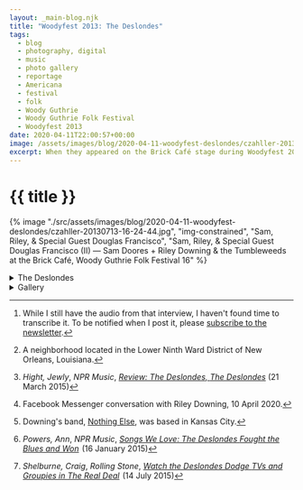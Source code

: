 ```yaml
---
layout: _main-blog.njk
title: "Woodyfest 2013: The Deslondes"
tags: 
  - blog
  - photography, digital
  - music
  - photo gallery
  - reportage
  - Americana
  - festival
  - folk
  - Woody Guthrie
  - Woody Guthrie Folk Festival
  - Woodyfest 2013
date: 2020-04-11T22:00:57+00:00
image: /assets/images/blog/2020-04-11-woodyfest-deslondes/czahller-20130713-16-24-44.jpgczahller-20130713-17-52-12.jpg
excerpt: When they appeared on the Brick Café stage during Woodyfest 2013, the Deslondes were still billing themselves as Sam Doores + Riley Downing &amp; the Tumbleweeds.
---
```

<!-- markdownlint-disable MD025 -->
# {{ title }}

<!-- markdownlint-enable MD025 --><mpb-dialog-img>

{% image "./src/assets/images/blog/2020-04-11-woodyfest-deslondes/czahller-20130713-16-24-44.jpg", "img-constrained", "Sam, Riley, & Special Guest Douglas Francisco", "Sam, Riley, & Special Guest Douglas Francisco (II) — Sam Doores + Riley Downing & the Tumbleweeds at the Brick Café, Woody Guthrie Folk Festival 16" %}</mpb-dialog-img>

<div class="widget__wrapper">
  <details name="tabs">
    <summary>The Deslondes</summary>
    <div>

## The Deslondes

<div class="drop-cap">

When they appeared on the <span class="h-card p-organization">Brick Caf&eacute;</span> stage during Woodyfest <time datetime="2013-07-13T16:00-5:00">2013</time>, the <span class="h-card p-organization">Deslondes</span> were still billing themselves as <span class="h-card p-organization">Sam Doores + Riley Downing &amp; the Tumbleweeds.</span> The moniker was not only long and awkward; it also conflicted with the dozens of other musical acts also calling themselves “The Tumbleweeds.”
</div>

When I saw the New Orleans-based quintet again <time datetime="2013-09-28T18:00-5:00">three months later</time>, the band had updated the name. As they told me when I interviewed them that night,[^1] the name comes from the Holy Cross[^2] street where the band first wrote, practiced, and recorded.

<blockquote cite="//pitchfork.com/reviews/albums/20565-the-deslondes/">

    [The Deslondes play] a rhythm that sounds distinctive [&hellip;] but also [conveys] an entire pop history that spans New Orleans rhythm and blues, early Memphis rock, Louisiana Hayride country, and every pick-up jazz band ever to busk on Royal Street

    <footer aria-label="Citation">&mdash;&zwj;&hairsp;&zwj;<cite class="full-citation"><a href="//pitchfork.com/reviews/albums/20565-the-deslondes/" target="_blank" rel="external noopener noreferrer"><span class="h-card, p-name">Stephen M. Deusner</span>, <cite class="short-work">The Deslondes: <cite>The Deslondes</cite></cite></a></cite></footer>
</blockquote>

Comprising <span class="h-card p-name">Sam Doores</span>, <span class="h-card p-name">Riley Downing</span>, <span class="h-card p-name">Dan Cutler</span>, <span class="h-card p-name">Cameron Snyder</span>, and <span class="h-card p-name">John James Tourville</span>, The Deslondes play country music informed by a deep knowledge of all strains of American popular music. <q>It's country that seems like it never parted ways with [Woody] Guthrie's populist strains of folk, or felt threatened by rock &rsquo;n&rsquo; roll's youthful ruckus. [&hellip;] Downing even specifies in the band's bio that the traffic jam-themed rockabilly number <cite class="short-work">Less Honkin', More Tonkin&rsquo;&zwj;&hairsp;</cite> was inspired not just by George Jones recordings in general, but Jones' early Starday sides, specifically.</q>[^3]

Woodyfest played a r&ocirc;le in the band's formation: Doores and Snyder first met Downing at the festival <time datetime="2006-07">2006</time> when the former pair were performing as <span class="h-card p-organization">The Broken Wing Routine</span>. At the time, Downing was merely a music fan who loved Woody Guthrie. He was a "young folk punker farm hand"[^4] from Missouri at the time.[^5]

When the band later played Woodyfest as The Tumbleweeds they were in the midst of touring with <span class="h-card p-organization">Hurray for the Riff Raff</span>. Doores and Cutler also played with the latter band during the tour.

The Deslondes have also toured or opened for the <span class="h-card p-organization">Alabama Shakes</span>, <span class="h-card p-organization">The Lumineers</span>, and <span class="h-card p-name">John Fullbright</span>. Their first single, <cite class="short-work"><a href="//geo.music.apple.com/us/album/fought-the-blues-and-won-yum-yum-single/1436938689?mt=1&app=music&at=10ldhk" target="_blank" rel="external noopener noreferrer">Fought the Blues and Won</a>,</cite> was premiered by <span class="h-card p-organization"><abbr>NPR</abbr></span>.[^6] The music video for the song <cite class="short-work"><a href="//geo.music.apple.com/us/album/the-real-deal/1436829892?i=1436830041&mt=1&app=music&at=10ldhk" target="_blank" rel="external noopener noreferrer">The Real Deal</a></cite> premiered on <span class="h-card p-organization">Rolling Stone</span>.[^7]</p>

The Deslondes sophomore album, <cite><a href="//geo.music.apple.com/us/album/hurry-home/1436938021?mt=1&app=music&at=10ldhk" target="_blank" rel="external noopener noreferrer">Hurry Home</a></cite>, is out from <span class="h-card p-organization">New West Records</span> now.

[^1]: While I still have the audio from that interview, I haven't found time to transcribe it. To be notified when I post it, please [subscribe to the newsletter](/contact/newsletter).

[^2]: A neighborhood located in the Lower Ninth Ward District of New Orleans, Louisiana.

[^3]: <cite class="h-card p-name full-citation">Hight, Jewly</cite>, <cite><abbr>NPR</abbr> Music</cite>, <cite class="short-work"><a href="https://www.npr.org/2015/05/31/410046950/first-listen-the-deslondes-the-deslondes" target="_blank" rel="external noopener noreferrer">Review: The Deslondes, <cite>The Deslondes</cite></a></cite> (<time datetime="2015-05-31T11:03-4:00">21 March 2015</time>)

[^4]: Facebook Messenger conversation with Riley Downing, <time datetime="2020-04-10">10 April 2020.</time>

[^5]: Downing's band, <span class="h-card p-organization"><a href="https://youtu.be/h4eF4QF9DaE" target="_blank" rel="external noopener noreferrer">Nothing Else</a></span>, was based in Kansas City.

[^6]: <cite class="h-card p-name full-citation">Powers, Ann</cite>, <cite><abbr>NPR</abbr> Music</cite>, <cite class="short-work"><a href="//www.npr.org/2015/01/16/377747322/the-deslondes-fought-the-blues-and-won" target="_blank" rel="external noopener noreferrer">Songs We Love: The Deslondes <cite class="short-work">Fought the Blues and Won</cite></a>&zwj;&hairsp;&zwj;</cite> (<time datetime="2015-01-16T14:00-5:00">16 January 2015</time>)

[^7]: <cite class="h-card p-name full-citation">Shelburne, Craig</cite>, <cite>Rolling Stone</cite>, <cite class="short-work"><a href="//www.rollingstone.com/music/music-country/watch-the-deslondes-dodge-tvs-and-groupies-in-real-deal-video-161564/" target="_blank" rel="external noopener noreferrer">Watch the Deslondes Dodge <abbr class="noscaps">TV</abbr>s and Groupies in <cite class="short-work">The Real Deal</cite></a>&zwj;&hairsp;&zwj;</cite> (<time datetime="2015-07-14T13:53-4:00">14 July 2015</time>)
  </div></details>
  <details name="tabs">
    <summary>Gallery</summary><div>

## Gallery

<mpb-dialog-gallery hint rel cols="8">
  
  ![The Deslondes (Formerly Sam Doores + Riley Downing & the Tumbleweeds) (I) — at the Brick Café, Woody Guthrie Folk Festival 16](/assets/images/blog/2020-04-11-woodyfest-deslondes/czahller-20130713-16-13-01.jpg)
  ![The Deslondes (Formerly Sam Doores + Riley Downing & the Tumbleweeds) (II) — at the Brick Café, Woody Guthrie Folk Festival 16](/assets/images/blog/2020-04-11-woodyfest-deslondes/czahller-20130713-16-13-20.jpg)
  ![The Deslondes (Formerly Sam Doores + Riley Downing & the Tumbleweeds) (III) — at the Brick Café, Woody Guthrie Folk Festival 16](/assets/images/blog/2020-04-11-woodyfest-deslondes/czahller-20130713-16-14-06.jpg)
  ![Dan (I) — Sam Doores + Riley Downing & the Tumbleweeds at the Brick Café, Woody Guthrie Folk Festival 16](/assets/images/blog/2020-04-11-woodyfest-deslondes/czahller-20130713-16-15-07.jpg)
  ![Sam, Riley, & Special Guest Douglas Francisco (I) — Sam Doores + Riley Downing & the Tumbleweeds at the Brick Café, Woody Guthrie Folk Festival 16](/assets/images/blog/2020-04-11-woodyfest-deslondes/czahller-20130713-16-16-04.jpg)
  ![Harmonica Solo — Sam Doores + Riley Downing & the Tumbleweeds at the Brick Café, Woody Guthrie Folk Festival 16](/assets/images/blog/2020-04-11-woodyfest-deslondes/czahller-20130713-16-16-22.jpg)
  ![Riley (I) — Sam Doores + Riley Downing & the Tumbleweeds at the Brick Café, Woody Guthrie Folk Festival 16](/assets/images/blog/2020-04-11-woodyfest-deslondes/czahller-20130713-16-17-39.jpg)
  ![Special Guest Douglas Francisco (I) — Sam Doores + Riley Downing & the Tumbleweeds at the Brick Café, Woody Guthrie Folk Festival 16](/assets/images/blog/2020-04-11-woodyfest-deslondes/czahller-20130713-16-17-51.jpg)
  ![Dan (II) — Sam Doores + Riley Downing & the Tumbleweeds at the Brick Café, Woody Guthrie Folk Festival 16](/assets/images/blog/2020-04-11-woodyfest-deslondes/czahller-20130713-16-20-07.jpg)
  ![Cameron (Harmonica Solo) — Sam Doores + Riley Downing & the Tumbleweeds at the Brick Café, Woody Guthrie Folk Festival 16](/assets/images/blog/2020-04-11-woodyfest-deslondes/czahller-20130713-16-21-46.jpg)
  ![Cameron plays beef hooves shaker — Sam Doores + Riley Downing & the Tumbleweeds at the Brick Café, Woody Guthrie Folk Festival 16](/assets/images/blog/2020-04-11-woodyfest-deslondes/czahller-20130713-16-23-03.jpg)
  ![Riley (II) — Sam Doores + Riley Downing & the Tumbleweeds at the Brick Café, Woody Guthrie Folk Festival 16](/assets/images/blog/2020-04-11-woodyfest-deslondes/czahller-20130713-16-24-12.jpg)
  ![Sam, Riley, & Special Guest Douglas Francisco (II) — Sam Doores + Riley Downing & the Tumbleweeds at the Brick Café, Woody Guthrie Folk Festival 16](/assets/images/blog/2020-04-11-woodyfest-deslondes/czahller-20130713-16-24-44.jpg)
  ![Sam, Riley, & Special Guest Douglas Francisco (III) — Sam Doores + Riley Downing & the Tumbleweeds at the Brick Café, Woody Guthrie Folk Festival 16](/assets/images/blog/2020-04-11-woodyfest-deslondes/czahller-20130713-16-24-49.jpg)
  ![Dan (III) — Sam Doores + Riley Downing & the Tumbleweeds at the Brick Café, Woody Guthrie Folk Festival 16](/assets/images/blog/2020-04-11-woodyfest-deslondes/czahller-20130713-16-25-06.jpg)
  ![Cameron playing the tambourine — Sam Doores + Riley Downing & the Tumbleweeds at the Brick Café, Woody Guthrie Folk Festival 16](/assets/images/blog/2020-04-11-woodyfest-deslondes/czahller-20130713-16-25-41.jpg)
  ![The Deslondes (Formerly Sam Doores + Riley Downing & the Tumbleweeds) (IV) — at the Brick Café, Woody Guthrie Folk Festival 16](/assets/images/blog/2020-04-11-woodyfest-deslondes/czahller-20130713-16-27-11.jpg)
  ![The Deslondes (Formerly Sam Doores + Riley Downing & the Tumbleweeds) (V) — at the Brick Café, Woody Guthrie Folk Festival 16](/assets/images/blog/2020-04-11-woodyfest-deslondes/czahller-20130713-16-28-23.jpg)
  ![Boot + Tambourine — Sam Doores + Riley Downing & the Tumbleweeds at the Brick Café, Woody Guthrie Folk Festival 16](/assets/images/blog/2020-04-11-woodyfest-deslondes/czahller-20130713-16-31-20.jpg)
  ![Cameron playing a small marching band bass drum — Sam Doores + Riley Downing & the Tumbleweeds at the Brick Café, Woody Guthrie Folk Festival 16](/assets/images/blog/2020-04-11-woodyfest-deslondes/czahller-20130713-16-34-20.jpg)
  ![Special Guest Douglas Francisco (II) — Sam Doores + Riley Downing & the Tumbleweeds at the Brick Café, Woody Guthrie Folk Festival 16](/assets/images/blog/2020-04-11-woodyfest-deslondes/czahller-20130713-16-34-52.jpg)
  ![Audience — Sam Doores + Riley Downing & the Tumbleweeds at the Brick Café, Woody Guthrie Folk Festival 16](/assets/images/blog/2020-04-11-woodyfest-deslondes/czahller-20130713-16-40-37.jpg)
  ![Dan, Sam, & Riley — Sam Doores + Riley Downing & the Tumbleweeds at the Brick Café, Woody Guthrie Folk Festival 16](/assets/images/blog/2020-04-11-woodyfest-deslondes/czahller-20130713-16-43-03.jpg)
  ![The Deslondes (Formerly Sam Doores + Riley Downing & the Tumbleweeds) (VI) — at the Brick Café, Woody Guthrie Folk Festival 16](/assets/images/blog/2020-04-11-woodyfest-deslondes/czahller-20130713-16-43-52.jpg)
  ![Riley (III) (Hat in Hand) — Sam Doores + Riley Downing & the Tumbleweeds at the Brick Café, Woody Guthrie Folk Festival 16](/assets/images/blog/2020-04-11-woodyfest-deslondes/czahller-20130713-16-52-15.jpg)
  ![Dan & Sam — Sam Doores + Riley Downing & the Tumbleweeds at the Brick Café, Woody Guthrie Folk Festival 16](/assets/images/blog/2020-04-11-woodyfest-deslondes/czahller-20130713-16-52-48.jpg)
  ![Riley (IV) (Harmonica Solo) — Sam Doores + Riley Downing & the Tumbleweeds at the Brick Café, Woody Guthrie Folk Festival 16](/assets/images/blog/2020-04-11-woodyfest-deslondes/czahller-20130713-16-55-47.jpg)
</mpb-dialog-gallery></div></details></div>

